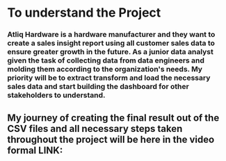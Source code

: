 # To understand the Project
### Atliq Hardware is a hardware manufacturer and they want to create a sales insight report using all customer sales data to ensure greater growth in the future. As a junior data analyst given the task of collecting data from data engineers and molding them according to the organization's needs. My priority will be to extract transform and load the necessary sales data and start building the dashboard for other stakeholders to understand.

## My journey of creating the final result out of the CSV files and all necessary steps taken throughout the project will be here in the video formal LINK:
